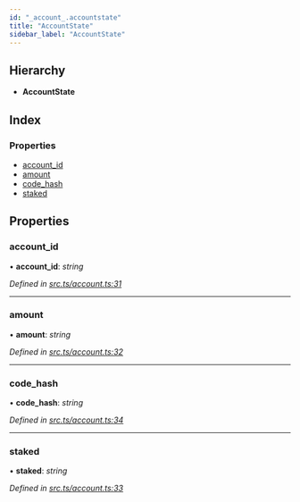 ```yaml
---
id: "_account_.accountstate"
title: "AccountState"
sidebar_label: "AccountState"
---
```


## Hierarchy

* **AccountState**

## Index

### Properties

* [account_id](_account_.accountstate.md#account_id)
* [amount](_account_.accountstate.md#amount)
* [code_hash](_account_.accountstate.md#code_hash)
* [staked](_account_.accountstate.md#staked)

## Properties

###  account_id

• **account_id**: *string*

*Defined in [src.ts/account.ts:31](https://github.com/nearprotocol/nearlib/blob/a71bd4f/src.ts/account.ts#L31)*

___

###  amount

• **amount**: *string*

*Defined in [src.ts/account.ts:32](https://github.com/nearprotocol/nearlib/blob/a71bd4f/src.ts/account.ts#L32)*

___

###  code_hash

• **code_hash**: *string*

*Defined in [src.ts/account.ts:34](https://github.com/nearprotocol/nearlib/blob/a71bd4f/src.ts/account.ts#L34)*

___

###  staked

• **staked**: *string*

*Defined in [src.ts/account.ts:33](https://github.com/nearprotocol/nearlib/blob/a71bd4f/src.ts/account.ts#L33)*
